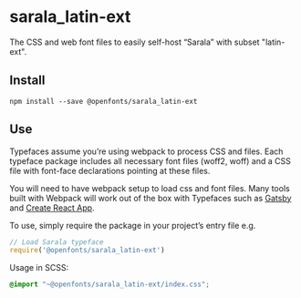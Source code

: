 
# sarala_latin-ext

The CSS and web font files to easily self-host “Sarala” with subset "latin-ext".

## Install

`npm install --save @openfonts/sarala_latin-ext`

## Use

Typefaces assume you’re using webpack to process CSS and files. Each typeface
package includes all necessary font files (woff2, woff) and a CSS file with
font-face declarations pointing at these files.

You will need to have webpack setup to load css and font files. Many tools built
with Webpack will work out of the box with Typefaces such as [Gatsby](https://github.com/gatsbyjs/gatsby)
and [Create React App](https://github.com/facebookincubator/create-react-app).

To use, simply require the package in your project’s entry file e.g.

```javascript
// Load Sarala typeface
require('@openfonts/sarala_latin-ext')
```

Usage in SCSS:
```scss
@import "~@openfonts/sarala_latin-ext/index.css";
```

